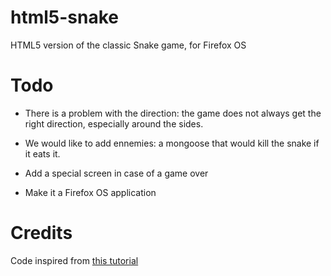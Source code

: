 html5-snake
===========

HTML5 version of the classic Snake game, for Firefox OS


Todo
====

* There is a problem with the direction: the game does not always get the right direction, especially around the sides.

* We would like to add ennemies: a mongoose that would kill the snake if it eats it.

* Add a special screen in case of a game over

* Make it a Firefox OS application


Credits
=======

Code inspired from [this tutorial](http://thecodeplayer.com/walkthrough/html5-game-tutorial-make-a-snake-game-using-html5-canvas-jquery)
